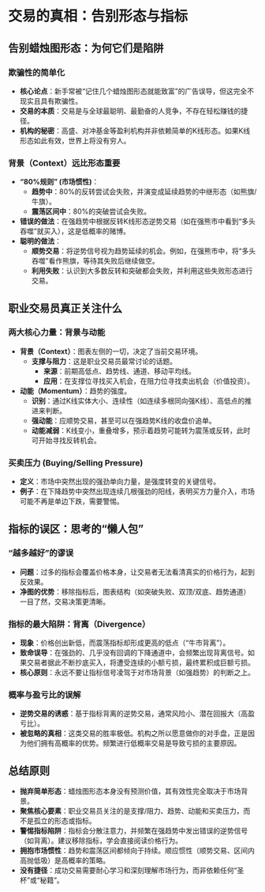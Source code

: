 # 交易的真相：告别形态与指标

## 告别蜡烛图形态：为何它们是陷阱

### 欺骗性的简单化
-   **核心论点**：新手常被“记住几个蜡烛图形态就能致富”的广告误导，但这完全不现实且具有欺骗性。
-   **交易的本质**：交易是与全球最聪明、最勤奋的人竞争，不存在轻松赚钱的捷径。
-   **机构的秘密**：高盛、对冲基金等盈利机构并非依赖简单的K线形态。如果K线形态如此有效，世界上将没有穷人。

### 背景（Context）远比形态重要
-   **“80%规则” (市场惯性)**：
    -   **趋势中**：80%的反转尝试会失败，并演变成延续趋势的中继形态（如熊旗/牛旗）。
    -   **震荡区间中**：80%的突破尝试会失败。
-   **错误的做法**：在强趋势中根据反转K线形态逆势交易（如在强熊市中看到“多头吞噬”就买入），这是低概率的赌博。
-   **聪明的做法**：
    -   **顺势交易**：将逆势信号视为趋势延续的机会。例如，在强熊市中，将“多头吞噬”看作熊旗，等待其失败后继续做空。
    -   **利用失败**：认识到大多数反转和突破都会失败，并利用这些失败形态进行交易。

## 职业交易员真正关注什么

### 两大核心力量：背景与动能
-   **背景（Context）**：图表左侧的一切，决定了当前交易环境。
    -   **支撑与阻力**：这是职业交易员最常讨论的话题。
        -   **来源**：前期高低点、趋势线、通道、移动平均线。
        -   **应用**：在支撑位寻找买入机会，在阻力位寻找卖出机会（价值投资）。
-   **动能（Momentum）**：趋势的强度。
    -   **识别**：通过K线实体大小、连续性（如连续多根同向强K线）、高低点的推进来判断。
    -   **强动能**：应顺势交易，甚至可以在强趋势K线的收盘价追单。
    -   **动能减弱**：K线变小，重叠增多，预示着趋势可能转为震荡或反转，此时可开始寻找反转机会。

### 买卖压力 (Buying/Selling Pressure)
-   **定义**：市场中突然出现的强劲单向力量，是强度转变的关键信号。
-   **例子**：在下降趋势中突然出现连续几根强劲的阳线，表明买方力量介入，市场可能不再是单边下跌，需要警惕。

## 指标的误区：思考的“懒人包”

### “越多越好”的谬误
-   **问题**：过多的指标会覆盖价格本身，让交易者无法看清真实的价格行为，起到反效果。
-   **净图的优势**：移除指标后，图表结构（如突破失败、双顶/双底、趋势通道）一目了然，交易决策更清晰。

### 指标的最大陷阱：背离（Divergence）
-   **现象**：价格创出新低，而震荡指标却形成更高的低点（“牛市背离”）。
-   **致命误导**：在强劲的、几乎没有回调的下降通道中，会频繁出现背离信号。如果交易者据此不断抄底买入，将遭受连续的小额亏损，最终累积成巨额亏损。
-   **核心原则**：永远不要让指标信号凌驾于对市场背景（如强趋势）的判断之上。

### 概率与盈亏比的误解
-   **逆势交易的诱惑**：基于指标背离的逆势交易，通常风险小、潜在回报大（高盈亏比）。
-   **被忽略的真相**：这类交易的胜率极低。机构之所以愿意做你的对手盘，正是因为他们拥有高概率的优势。频繁进行低概率交易是导致亏损的主要原因。

## 总结原则
-   **抛弃简单形态**：蜡烛图形态本身没有预测价值，其有效性完全取决于市场背景。
-   **聚焦核心要素**：职业交易员关注的是支撑/阻力、趋势、动能和买卖压力，而不是孤立的形态或指标。
-   **警惕指标陷阱**：指标会分散注意力，并频繁在强趋势中发出错误的逆势信号（如背离）。建议移除指标，学会直接阅读价格行为。
-   **拥抱市场惯性**：趋势和震荡区间都倾向于持续。顺应惯性（顺势交易、区间内高抛低吸）是高概率的策略。
-   **没有捷径**：成功交易需要耐心学习和深刻理解市场行为，而非依赖任何“圣杯”或“秘籍”。